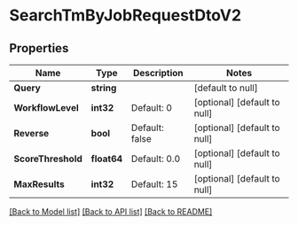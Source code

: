 # SearchTmByJobRequestDtoV2

## Properties
Name | Type | Description | Notes
------------ | ------------- | ------------- | -------------
**Query** | **string** |  | [default to null]
**WorkflowLevel** | **int32** | Default: 0 | [optional] [default to null]
**Reverse** | **bool** | Default: false | [optional] [default to null]
**ScoreThreshold** | **float64** | Default: 0.0 | [optional] [default to null]
**MaxResults** | **int32** | Default: 15 | [optional] [default to null]

[[Back to Model list]](../README.md#documentation-for-models) [[Back to API list]](../README.md#documentation-for-api-endpoints) [[Back to README]](../README.md)


